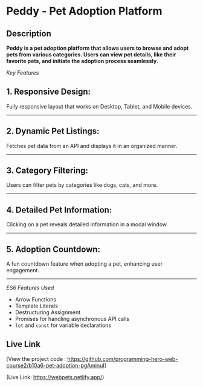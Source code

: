 # Peddy - Pet Adoption Platform

## Description

**Peddy is a pet adoption platform that allows users to browse and adopt pets from various categories. Users can view pet details, like their favorite pets, and initiate the adoption process seamlessly.**

_Key Features_

## 1. Responsive Design:

Fully responsive layout that works on Desktop, Tablet, and Mobile devices.

---

## 2. Dynamic Pet Listings:

Fetches pet data from an API and displays it in an organized manner.

---

## 3. Category Filtering:

Users can filter pets by categories like dogs, cats, and more.

---

## 4. Detailed Pet Information:

Clicking on a pet reveals detailed information in a modal window.

---

## 5. Adoption Countdown:

A fun countdown feature when adopting a pet, enhancing user engagement.

---

_ES6 Features Used_

- Arrow Functions
- Template Literals
- Destructuring Assignment
- Promises for handling asynchronous API calls
- `let` and `const` for variable declarations

## Live Link

[View the project code : https://github.com/programming-hero-web-course2/b10a6-pet-adoption-pgAminul]

(Live Link: https://webpets.netlify.app/)

